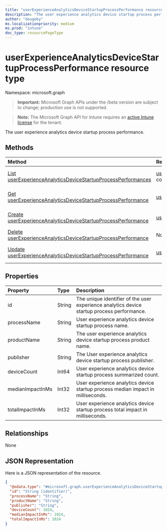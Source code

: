 ```yaml
---
title: "userExperienceAnalyticsDeviceStartupProcessPerformance resource type"
description: "The user experience analytics device startup process performance."
author: "dougeby"
ms.localizationpriority: medium
ms.prod: "intune"
doc_type: resourcePageType
---
```


# userExperienceAnalyticsDeviceStartupProcessPerformance resource type

Namespace: microsoft.graph

> **Important:** Microsoft Graph APIs under the /beta version are subject to change; production use is not supported.

> **Note:** The Microsoft Graph API for Intune requires an [active Intune license](https://go.microsoft.com/fwlink/?linkid=839381) for the tenant.

The user experience analytics device startup process performance.

## Methods
|Method|Return Type|Description|
|:---|:---|:---|
|[List userExperienceAnalyticsDeviceStartupProcessPerformances](../api/intune-devices-userexperienceanalyticsdevicestartupprocessperformance-list.md)|[userExperienceAnalyticsDeviceStartupProcessPerformance](../resources/intune-devices-userexperienceanalyticsdevicestartupprocessperformance.md) collection|List properties and relationships of the [userExperienceAnalyticsDeviceStartupProcessPerformance](../resources/intune-devices-userexperienceanalyticsdevicestartupprocessperformance.md) objects.|
|[Get userExperienceAnalyticsDeviceStartupProcessPerformance](../api/intune-devices-userexperienceanalyticsdevicestartupprocessperformance-get.md)|[userExperienceAnalyticsDeviceStartupProcessPerformance](../resources/intune-devices-userexperienceanalyticsdevicestartupprocessperformance.md)|Read properties and relationships of the [userExperienceAnalyticsDeviceStartupProcessPerformance](../resources/intune-devices-userexperienceanalyticsdevicestartupprocessperformance.md) object.|
|[Create userExperienceAnalyticsDeviceStartupProcessPerformance](../api/intune-devices-userexperienceanalyticsdevicestartupprocessperformance-create.md)|[userExperienceAnalyticsDeviceStartupProcessPerformance](../resources/intune-devices-userexperienceanalyticsdevicestartupprocessperformance.md)|Create a new [userExperienceAnalyticsDeviceStartupProcessPerformance](../resources/intune-devices-userexperienceanalyticsdevicestartupprocessperformance.md) object.|
|[Delete userExperienceAnalyticsDeviceStartupProcessPerformance](../api/intune-devices-userexperienceanalyticsdevicestartupprocessperformance-delete.md)|None|Deletes a [userExperienceAnalyticsDeviceStartupProcessPerformance](../resources/intune-devices-userexperienceanalyticsdevicestartupprocessperformance.md).|
|[Update userExperienceAnalyticsDeviceStartupProcessPerformance](../api/intune-devices-userexperienceanalyticsdevicestartupprocessperformance-update.md)|[userExperienceAnalyticsDeviceStartupProcessPerformance](../resources/intune-devices-userexperienceanalyticsdevicestartupprocessperformance.md)|Update the properties of a [userExperienceAnalyticsDeviceStartupProcessPerformance](../resources/intune-devices-userexperienceanalyticsdevicestartupprocessperformance.md) object.|

## Properties
|Property|Type|Description|
|:---|:---|:---|
|id|String|The unique identifier of the user experience analytics device startup process performance.|
|processName|String|User experience analytics device startup process name.|
|productName|String|The user experience analytics device startup process product name.|
|publisher|String|The User experience analytics device startup process publisher.|
|deviceCount|Int64|User experience analytics device startup process summarized count.|
|medianImpactInMs|Int32|User experience analytics device startup process median impact in milliseconds.|
|totalImpactInMs|Int32|User experience analytics device startup process total impact in milliseconds.|

## Relationships
None

## JSON Representation
Here is a JSON representation of the resource.
<!-- {
  "blockType": "resource",
  "keyProperty": "id",
  "@odata.type": "microsoft.graph.userExperienceAnalyticsDeviceStartupProcessPerformance"
}
-->
``` json
{
  "@odata.type": "#microsoft.graph.userExperienceAnalyticsDeviceStartupProcessPerformance",
  "id": "String (identifier)",
  "processName": "String",
  "productName": "String",
  "publisher": "String",
  "deviceCount": 1024,
  "medianImpactInMs": 1024,
  "totalImpactInMs": 1024
}
```



